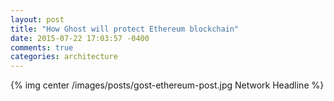 ```yaml
---
layout: post
title: "How Ghost will protect Ethereum blockchain"
date: 2015-07-22 17:03:57 -0400
comments: true
categories: architecture
---
```

{% img center /images/posts/gost-ethereum-post.jpg Network Headline %}
